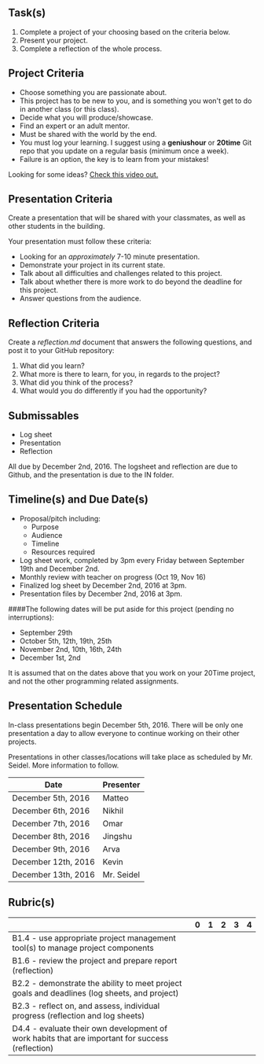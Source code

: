 
Task(s)
-------
1. Complete a project of your choosing based on the criteria below.
2. Present your project.
3. Complete a reflection of the whole process.



Project Criteria
--------
* Choose something you are passionate about.
* This project has to be new to you, and is something you won't get to do in another class (or this class).
* Decide what you will produce/showcase.
* Find an expert or an adult mentor.
* Must be shared with the world by the end.
* You must log your learning.  I suggest using a **geniushour** or **20time** Git repo that you update on a regular basis (minimum once a week).
* Failure is an option, the key is to learn from your mistakes!

Looking for some ideas? [Check this video out.](https://www.youtube.com/watch?v=xupHuEk8p7g)


Presentation Criteria
-----------
Create a presentation that will be shared with your classmates, as well as other students in the building.

Your presentation must follow these criteria:
* Looking for an _approximately_ 7-10 minute presentation.
* Demonstrate your project in its current state.
* Talk about all difficulties and challenges related to this project.
* Talk about whether there is more work to do beyond the deadline for this project.
* Answer questions from the audience.

Reflection Criteria
-----------
Create a _reflection.md_ document that answers the following questions, and post it to your GitHub repository:
1. What did you learn?
2. What more is there to learn, for you, in regards to the project?
3. What did you think of the process?
4. What would you do differently if you had the opportunity?

Submissables
------------
* Log sheet
* Presentation
* Reflection

All due by December 2nd, 2016.  The logsheet and reflection are due to Github, and the presentation is due to the IN folder.

Timeline(s) and Due Date(s)
----------
* Proposal/pitch including:
  * Purpose
  * Audience
  * Timeline
  * Resources required
* Log sheet work, completed by 3pm every Friday between September 19th and December 2nd.
* Monthly review with teacher on progress (Oct 19, Nov 16)
* Finalized log sheet by December 2nd, 2016 at 3pm.
* Presentation files by December 2nd, 2016 at 3pm.

####The following dates will be put aside for this project (pending no interruptions):
* September 29th
* October 5th, 12th, 19th, 25th
* November 2nd, 10th, 16th, 24th
* December 1st, 2nd

It is assumed that on the dates above that you work on your 20Time project, and not the other programming related assignments.

Presentation Schedule
----------------------
In-class presentations begin December 5th, 2016. There will be only one presentation a day to allow everyone to continue working on their other projects.

Presentations in other classes/locations will take place as scheduled by Mr. Seidel.  More information to follow.

| Date                | Presenter  |
| ------------------- | ---------- |
| December 5th, 2016  | Matteo     |
| December 6th, 2016  | Nikhil     |
| December 7th, 2016  | Omar       |
| December 8th, 2016  | Jingshu    |
| December 9th, 2016  | Arva       |
| December 12th, 2016 | Kevin      |
| December 13th, 2016 | Mr. Seidel |



Rubric(s)
---------

| | 0 | 1 | 2 | 3 | 4 |
|---| --- | --- | --- | --- | --- |
|B1.4 - use appropriate project management tool(s) to manage project components | | | | | |
|B1.6 - review the project and prepare report (reflection)  | | | | | |
|B2.2 - demonstrate the ability to meet project goals and deadlines (log sheets, and project)  | | | | | |
|B2.3 - reflect on, and assess, individual progress (reflection and log sheets)  | | | | | |
|D4.4 - evaluate their own development of work habits that are important for success (reflection)  | | | | | |
